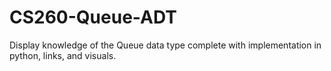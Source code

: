 # CS260-Queue-ADT
Display knowledge of the Queue data type complete with implementation in python, links, and visuals.
